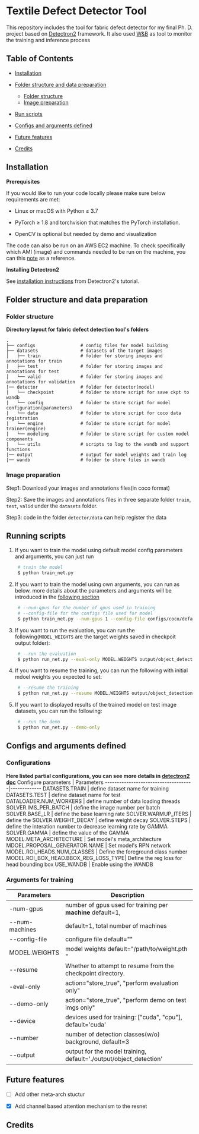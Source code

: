 # Textile Defect Detector Tool

This repository includes the tool for fabric defect detector for my final Ph. D. project based on [Detectron2](https://github.com/facebookresearch/detectron2) framework. It also used [W&B](https://wandb.ai/) as tool to monitor the training and inference process

## Table of Contents
* [Installation](#installation)

* [Folder structure and data preparation](#folder-structure-and-data-preparation)
  * [Folder structure](#folder-structure)
  * [Image preparation](#image-preparation)

* [Run scripts](#run-scripts)
* [Configs and arguments defined](#configs-and-arguments-defined)
* [Future features](#future-features)
* [Credits](#credits)

## Installation

**Prerequisites**

If you would like to run your code locally please make sure below requirements are met:

* Linux or macOS with Python ≥ 3.7

* PyTorch ≥ 1.8 and torchvision that matches the PyTorch installation. 

* OpenCV is optional but needed by demo and visualization

The code can also be run on an AWS EC2 machine. To check specifically which AMI (image) and commands needed to be run on the machine, you can this [note](https://www.notion.so/Configuring-an-AWS-EC2-VM-with-V100-GPUs-for-D2-training-shared-4c8d1487fa324aa08e4881ff3761d121) as a reference.

**Installing Detectron2**

See [installation instructions](https://detectron2.readthedocs.io/en/latest/tutorials/install.html) from Detectron2's tutorial.


## Folder structure and data preparation

### Folder structure
**Directory layout for fabric defect detection tool's folders**
>  

    .
    ├── configs                 # config files for model building
    ├── datasets                # datasets of the target images
    │   ├── train               # folder for storing images and annotations for train
    │   ├── test                # folder for storing images and annotations for test
    │   └── valid               # folder for storing images and annotations for validation
    |── detector                # folder for detector(model)
    |   └── checkpoint          # folder to store script for save ckpt to wandb
    |   └── config              # folder to store script for model configuration(parameters)
    |   └── data                # folder to store script for coco data registration
    |   └── engine              # folder to store script for model trainer(engine)
    |   └── modeling            # folder to store script for custom model components
    |   └── utils               # scripts to log to the wandb and support functions
    |── output                  # output for model weights and train log
    |── wandb                   # folder to store files in wandb
>

### Image preparation

Step1: Download your images and annotations files(in coco format)

Step2: Save the images and annotations files in three separate folder `train`, `test`, `valid` under the `datasets` folder.

Step3: code in the folder `detector/data` can help register the data

## Running scripts

1. If you want to train the model using default model config parameters and arguments, you can just run 

    ```bash
     # train the model
     $ python train_net.py 
     ``` 
2. If you want to train the model using own arguments, you can run as below. more details about the parameters and arguments will be introduced in the [following section](#configs-and-arguments-defined)
    ```bash
     # --num-gpus for the number of gpus used in training
     # --config-file for the configs file used for model
     $ python train_net.py --num-gpus 1 --config-file configs/coco/default_faster_rcnn_R_50_FPN_3x.yaml
     ``` 
3. If you want to run the evaluation, you can run the following(`MODEL_WEIGHTS` are the target weights saved in checkpoit output folder):
    ```bash
     # --run the evaluation 
     $ python run_net.py --eval-only MODEL.WEIGHTS output/object_detection/model_final.pth
     ```
4. If you want to resume the training, you can run the following with initial mdoel weights you expected to set:
    ```bash
     # --resume the training
     $ python run_net.py --resume MODEL.WEIGHTS output/object_detection/model_0000199.pth
    ```
5. If you want to displayed results of the trained model on test image datasets, you can run the following:
    ```bash
     # --run the demo
     $ python run_net.py --demo-only 
    ```

## Configs and arguments defined
### Configurations 
**Here listed partial configurations, you can see more details in [detectron2 doc](https://detectron2.readthedocs.io/en/latest/)**
Configure parameters                 |    Parameters 
-------------------------------------|-------------
DATASETS.TRAIN                       |    define dataset name for training
DATASETS.TEST                        |    define dataset name for test
DATALOADER.NUM_WORKERS               |    define number of data loading threads
SOLVER.IMS_PER_BATCH                 |    define the image number per batch 
SOLVER.BASE_LR                       |    define the base learning rate 
SOLVER.WARMUP_ITERS                  |    define the
SOLVER.WEIGHT_DECAY                  |    define weight decay 
SOLVER.STEPS                         |    define the interation number to decrease learning rate by GAMMA
SOLVER.GAMMA                         |    define the value of the GAMMA
MODEL.META_ARCHITECTURE              |    Set model's meta_architecture
MDOEL.PROPOSAL_GENERATOR.NAME        |    Set model's RPN network 
MODEL.ROI_HEADS.NUM_CLASSES          |    Define the foreground class number 
MODEL.ROI_BOX_HEAD.BBOX_REG_LOSS_TYPE|    Define the reg loss for head bounding box
USE_WANDB                            |    Enable using the WANDB


### Arguments for training 
Parameters              |    Description 
------------------------|--------------------------
-num-gpus               |     number of gpus used for training per **machine** default=1,
--num-machines          |     default=1, total number of machines
--config-file           |     configure file default=""
MODEL.WEIGHTS           |     model weights  default="/path/to/weight.pth "
--resume                |     Whether to attempt to resume from the checkpoint directory.
-eval-only              |     action="store_true", "perform evaluation only"
--demo-only             |     action="store_true", "perform demo on test imgs only"
--device                |     devices used for training: ["cuda", "cpu"], default='cuda'
--number                |     number of detection classes(w/o) background, default=3    
--output                |     output for the model training, default='./output/object_detection'


## Future features

- [ ] Add other meta-arch stuctur
- [x] Add channel based attention mechanism to the resnet


## Credits
